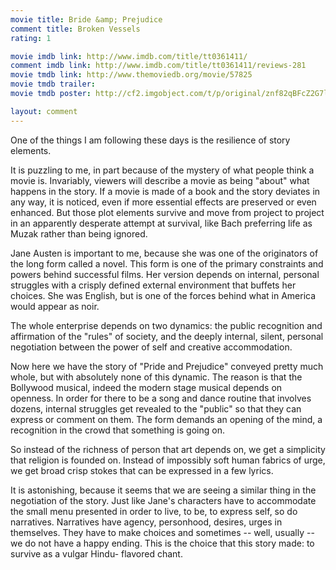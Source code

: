 ```yaml
---
movie title: Bride &amp; Prejudice
comment title: Broken Vessels
rating: 1

movie imdb link: http://www.imdb.com/title/tt0361411/
comment imdb link: http://www.imdb.com/title/tt0361411/reviews-281
movie tmdb link: http://www.themoviedb.org/movie/57825
movie tmdb trailer: 
movie tmdb poster: http://cf2.imgobject.com/t/p/original/znf82qBFcZ2G7lzjW6uKiqTyRN1.jpg

layout: comment
---
```


One of the things I am following these days is the resilience of story elements. 

It is puzzling to me, in part because of the mystery of what people think a movie is. Invariably, viewers will describe a movie as being "about" what happens in the story. If a movie is made of a book and the story deviates in any way, it is noticed, even if more essential effects are preserved or even enhanced. But those plot elements survive and move from project to project in an apparently desperate attempt at survival, like Bach preferring life as Muzak rather than being ignored.

Jane Austen is important to me, because she was one of the originators of the long form called a novel. This form is one of the primary constraints and powers behind successful films. Her version depends on internal, personal struggles with a crisply defined external environment that buffets her choices. She was English, but is one of the forces behind what in America would appear as noir.

The whole enterprise depends on two dynamics: the public recognition and affirmation of the "rules" of society, and the deeply internal, silent, personal negotiation between the power of self and creative accommodation. 

Now here we have the story of "Pride and Prejudice" conveyed pretty much whole, but with absolutely none of this dynamic. The reason is that the Bollywood musical, indeed the modern stage musical depends on openness. In order for there to be a song and dance routine that involves dozens, internal struggles get revealed to the "public" so that they can express or comment on them. The form demands an opening of the mind, a recognition in the crowd that something is going on.

So instead of the richness of person that art depends on, we get a simplicity that religion is founded on. Instead of impossibly soft human fabrics of urge, we get broad crisp stokes that can be expressed in a few lyrics. 

It is astonishing, because it seems that we are seeing a similar thing in the negotiation of the story. Just like Jane's characters have to accommodate the small menu presented in order to live, to be, to express self, so do narratives. Narratives have agency, personhood, desires, urges in themselves. They have to make choices and sometimes -- well, usually -- we do not have a happy ending. This is the choice that this story made: to survive as a vulgar Hindu- flavored chant.